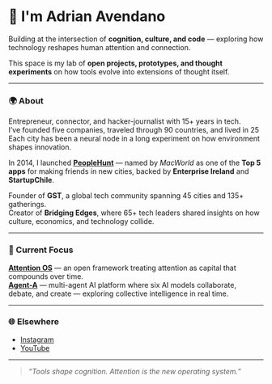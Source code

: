 # 👋 I'm Adrian Avendano

Building at the intersection of **cognition, culture, and code** — exploring how technology reshapes human attention and connection.  

This space is my lab of **open projects, prototypes, and thought experiments** on how tools evolve into extensions of thought itself.  

---

### 🌍 About  
Entrepreneur, connector, and hacker-journalist with 15+ years in tech.  
I’ve founded five companies, traveled through 90 countries, and lived in 25 
Each city has been a neural node in a long experiment on how environment shapes innovation.  

In 2014, I launched **[PeopleHunt](https://www.macworld.com/article/224023/5-apps-for-making-friends-in-a-new-city.html)** — named by *MacWorld* as one of the **Top 5 apps** for making friends in new cities, backed by **Enterprise Ireland** and **StartupChile**.  

Founder of **GST**, a global tech community spanning 45 cities and 135+ gatherings.  
Creator of **Bridging Edges**, where 65+ tech leaders shared insights on how culture, economics, and technology collide.  

---

### 🧠 Current Focus  
**[Attention OS](https://github.com/amonter/Attention-OS)** — an open framework treating attention as capital that compounds over time.  
**[Agent-A](https://agenta.chat/sixmodels)** — multi-agent AI platform where six AI models collaborate, debate, and create — exploring collective intelligence in real time.  


---

### 🌐 Elsewhere  
- [Instagram](https://www.instagram.com/amonter5)  
- [YouTube](https://www.youtube.com/c/adrianavendano)  

---

> *“Tools shape cognition. Attention is the new operating system.”*  
